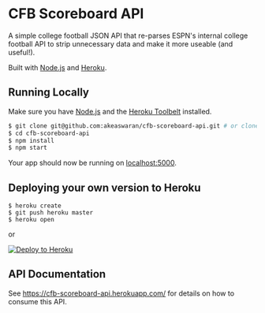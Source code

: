 # CFB Scoreboard API

A simple college football JSON API that re-parses ESPN's internal college football API to strip unnecessary data and make it more useable (and useful!).

Built with [Node.js](http://nodejs.org/) and [Heroku](https://heroku.com/).

## Running Locally

Make sure you have [Node.js](http://nodejs.org/) and the [Heroku Toolbelt](https://toolbelt.heroku.com/) installed.

```sh
$ git clone git@github.com:akeaswaran/cfb-scoreboard-api.git # or clone your own fork
$ cd cfb-scoreboard-api
$ npm install
$ npm start
```

Your app should now be running on [localhost:5000](http://localhost:5000/).

## Deploying your own version to Heroku

```
$ heroku create
$ git push heroku master
$ heroku open
```
or

[![Deploy to Heroku](https://www.herokucdn.com/deploy/button.png)](https://heroku.com/deploy)

## API Documentation

See https://cfb-scoreboard-api.herokuapp.com/ for details on how to consume this API.
